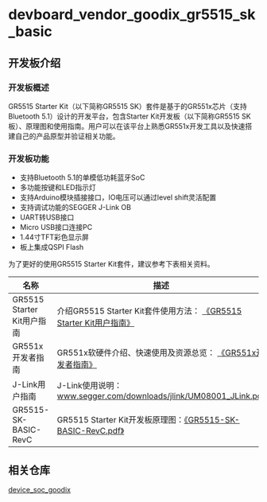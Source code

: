 # devboard_vendor_goodix_gr5515_sk_basic

## 开发板介绍

### 开发板概述
GR5515 Starter Kit（以下简称GR5515 SK）套件是基于的GR551x芯片（支持Bluetooth 5.1）设计的开发平台，包含Starter Kit开发板（以下简称GR5515 SK板）、原理图和使用指南。用户可以在该平台上熟悉GR551x开发工具以及快速搭建自己的产品原型并验证相关功能。

### 开发板功能

*  支持Bluetooth 5.1的单模低功耗蓝牙SoC
*  多功能按键和LED指示灯
*  支持Arduino模块插接接口，IO电压可以通过level shift灵活配置
*  支持调试功能的SEGGER J-Link OB
*  UART转USB接口
*  Micro USB接口连接PC
*  1.44寸TFT彩色显示屏
*  板上集成QSPI Flash

为了更好的使用GR5515 Starter Kit套件，建议参考下表相关资料。

|            名称            |                                                                                       描述                                                                                        |
| ------------------------- | --------------------------------------------------------------------------------------------------------------------------------------------------------------------------------- |
| GR5515 Starter Kit用户指南 | 介绍GR5515 Starter Kit套件使用方法： [《GR5515 Starter Kit用户指南》]( https://docs.goodix.com/zh/online/detail/gr5515_starter_kit_user_guide/V1.7/42a03ba92cad1d63afd9baa8bb8c37df) |
| GR551x开发者指南           | GR551x软硬件介绍、快速使用及资源总览： [《GR551x开发者指南》]( https://docs.goodix.com/zh/online/detail/gr551x_develop_guide/V2.3/27f7d503bcd7ad1d63fa5b316b3bde4f)                    |
| J-Link用户指南             | J-Link使用说明：www.segger.com/downloads/jlink/UM08001_JLink.pdf                                                                                                                   |
| GR5515-SK-BASIC-RevC      | GR5515 Starter Kit开发板原理图：[《GR5515-SK-BASIC-RevC.pdf》]( https://product.goodix.com/zh/docview/GR5515-SK-BASIC-RevC_Rev.1.5?objectId=100&objectType=document&version=133)   |


## 相关仓库

[device_soc_goodix](https://gitee.com/openharmony/device_soc_goodix)